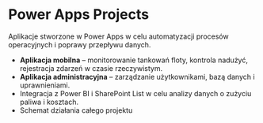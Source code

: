 # Power Apps Projects

Aplikacje stworzone w Power Apps w celu automatyzacji procesów operacyjnych i poprawy przepływu danych.
- **Aplikacja mobilna** – monitorowanie tankowań floty, kontrola nadużyć, rejestracja zdarzeń w czasie rzeczywistym.  
- **Aplikacja administracyjna** – zarządzanie użytkownikami, bazą danych i uprawnieniami.  
- Integracja z Power BI i SharePoint List w celu analizy danych o zużyciu paliwa i kosztach.
- Schemat działania całego projektu
